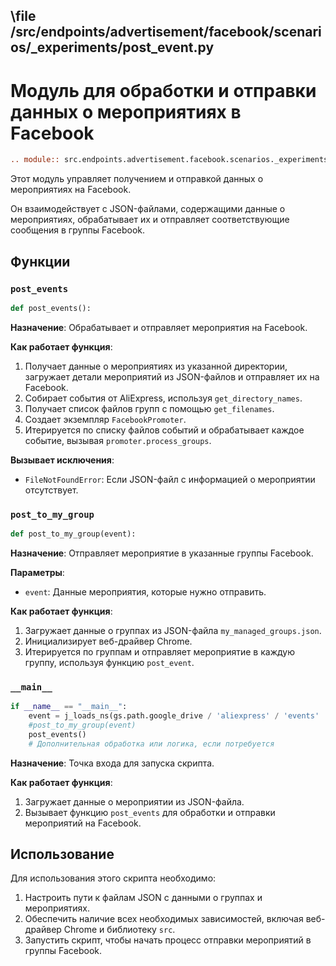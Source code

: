 ## \\file /src/endpoints/advertisement/facebook/scenarios/_experiments/post_event.py

# Модуль для обработки и отправки данных о мероприятиях в Facebook

```rst
.. module:: src.endpoints.advertisement.facebook.scenarios._experiments
```

Этот модуль управляет получением и отправкой данных о мероприятиях на Facebook.

Он взаимодействует с JSON-файлами, содержащими данные о мероприятиях, обрабатывает их и отправляет соответствующие сообщения в группы Facebook.

## Функции

### `post_events`

```python
def post_events():
```

**Назначение**: Обрабатывает и отправляет мероприятия на Facebook.

**Как работает функция**:

1.  Получает данные о мероприятиях из указанной директории, загружает детали мероприятий из JSON-файлов и отправляет их на Facebook.
2.  Собирает события от AliExpress, используя `get_directory_names`.
3.  Получает список файлов групп с помощью `get_filenames`.
4.  Создает экземпляр `FacebookPromoter`.
5.  Итерируется по списку файлов событий и обрабатывает каждое событие, вызывая `promoter.process_groups`.

**Вызывает исключения**:

*   `FileNotFoundError`: Если JSON-файл с информацией о мероприятии отсутствует.

### `post_to_my_group`

```python
def post_to_my_group(event):
```

**Назначение**: Отправляет мероприятие в указанные группы Facebook.

**Параметры**:

*   `event`: Данные мероприятия, которые нужно отправить.

**Как работает функция**:

1.  Загружает данные о группах из JSON-файла `my_managed_groups.json`.
2.  Инициализирует веб-драйвер Chrome.
3.  Итерируется по группам и отправляет мероприятие в каждую группу, используя функцию `post_event`.

### `__main__`

```python
if __name__ == "__main__":
    event = j_loads_ns(gs.path.google_drive / 'aliexpress' / 'events'  / 'sep_11_2024_over60_pricedown' / 'sep_11_2024_over60_pricedown.json')
    #post_to_my_group(event)
    post_events()
    # Дополнительная обработка или логика, если потребуется
```

**Назначение**: Точка входа для запуска скрипта.

**Как работает функция**:

1.  Загружает данные о мероприятии из JSON-файла.
2.  Вызывает функцию `post_events` для обработки и отправки мероприятий на Facebook.

## Использование

Для использования этого скрипта необходимо:

1.  Настроить пути к файлам JSON с данными о группах и мероприятиях.
2.  Обеспечить наличие всех необходимых зависимостей, включая веб-драйвер Chrome и библиотеку `src`.
3.  Запустить скрипт, чтобы начать процесс отправки мероприятий в группы Facebook.